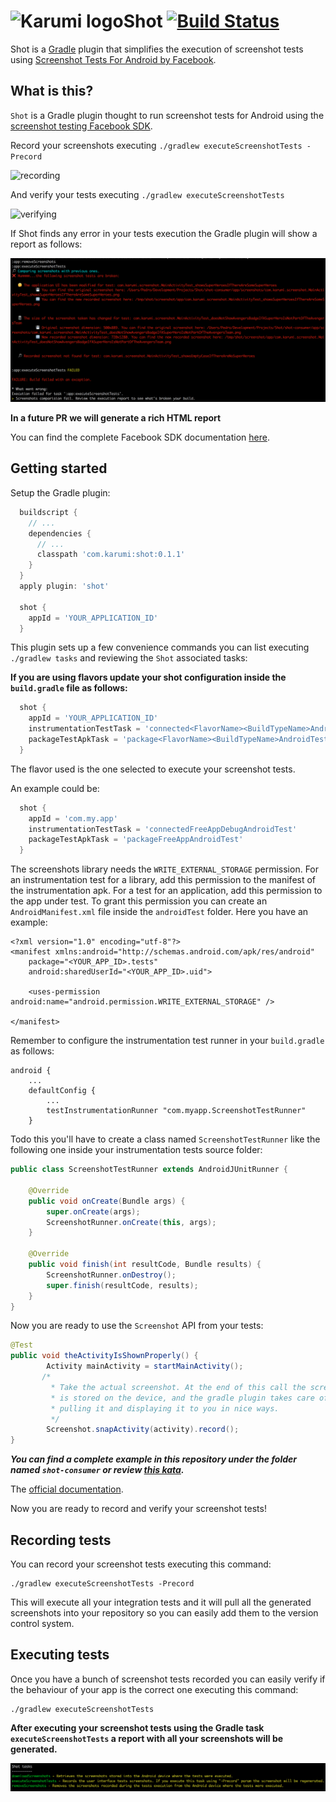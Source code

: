 # ![Karumi logo][karumilogo]Shot [![Build Status](https://travis-ci.org/Karumi/Shot.svg?branch=master)](https://travis-ci.org/Karumi/Shot)

Shot is a [Gradle](https://gradle.org/) plugin that simplifies the execution of screenshot tests using [Screenshot Tests For Android by Facebook](http://facebook.github.io/screenshot-tests-for-android/).

## What is this?

``Shot`` is a Gradle plugin thought to run screenshot tests for Android using the [screenshot testing Facebook SDK](http://facebook.github.io/screenshot-tests-for-android/).

Record your screenshots executing ``./gradlew executeScreenshotTests -Precord``

![recording](./art/recording.gif)

And verify your tests executing ``./gradlew executeScreenshotTests``

![verifying](./art/verifying.gif)

If Shot finds any error in your tests execution the Gradle plugin will show a report as follows:

![errorReport](./art/errorReport.png)

**In a future PR we will generate a rich HTML report** 

You can find the complete Facebook SDK documentation [here](https://facebook.github.io/screenshot-tests-for-android/).

## Getting started

Setup the Gradle plugin:

```groovy
  buildscript {
    // ...
    dependencies {
      // ...
      classpath 'com.karumi:shot:0.1.1'
    }
  }
  apply plugin: 'shot'
  
  shot {
    appId = 'YOUR_APPLICATION_ID'
  }
```

This plugin sets up a few convenience commands you can list executing ``./gradlew tasks`` and reviewing the ``Shot`` associated tasks:

**If you are using flavors update your shot configuration inside the ``build.gradle`` file as follows:**


```groovy
  shot {
    appId = 'YOUR_APPLICATION_ID'
    instrumentationTestTask = 'connected<FlavorName><BuildTypeName>AndroidTest'
    packageTestApkTask = 'package<FlavorName><BuildTypeName>AndroidTest'
  }
```

The flavor used is the one selected to execute your screenshot tests.

An example could be:

```groovy
  shot {
    appId = 'com.my.app'
    instrumentationTestTask = 'connectedFreeAppDebugAndroidTest'
    packageTestApkTask = 'packageFreeAppAndroidTest'
  }
```

The screenshots library needs the ``WRITE_EXTERNAL_STORAGE`` permission. For an instrumentation test for a library, add this permission to the manifest of the instrumentation apk. For a test for an application, add this permission to the app under test. To grant this permission you can create an ``AndroidManifest.xml`` file inside the ``androidTest`` folder. Here you have an example:

```
<?xml version="1.0" encoding="utf-8"?>
<manifest xmlns:android="http://schemas.android.com/apk/res/android"
    package="<YOUR_APP_ID>.tests"
    android:sharedUserId="<YOUR_APP_ID>.uid">

    <uses-permission android:name="android.permission.WRITE_EXTERNAL_STORAGE" />

</manifest>
```

Remember to configure the instrumentation test runner in your ``build.gradle`` as follows:

```
android {
    ...
    defaultConfig {
        ...
        testInstrumentationRunner "com.myapp.ScreenshotTestRunner"
    }

```

Todo this you'll have to create a class named ``ScreenshotTestRunner`` like the following one inside your instrumentation tests source folder:
 
```java
public class ScreenshotTestRunner extends AndroidJUnitRunner {

    @Override
    public void onCreate(Bundle args) {
        super.onCreate(args);
        ScreenshotRunner.onCreate(this, args);
    }

    @Override
    public void finish(int resultCode, Bundle results) {
        ScreenshotRunner.onDestroy();
        super.finish(resultCode, results);
    }
}
```
 
Now you are ready to use the ``Screenshot`` API from your tests:

```java
@Test
public void theActivityIsShownProperly() {
        Activity mainActivity = startMainActivity();
       /*
         * Take the actual screenshot. At the end of this call the screenshot
         * is stored on the device, and the gradle plugin takes care of
         * pulling it and displaying it to you in nice ways.
         */
        Screenshot.snapActivity(activity).record();
} 
```

***You can find a complete example in this repository under the folder named ``shot-consumer`` or review [this kata](https://github.com/Karumi/KataScreenshotAndroid/).***

The [official documentation](https://facebook.github.io/screenshot-tests-for-android).

Now you are ready to record and verify your screenshot tests! 

## Recording tests

You can record your screenshot tests executing this command:

```
./gradlew executeScreenshotTests -Precord
```

This will execute all your integration tests and it will pull all the generated screenshots into your repository so you can easily add them to the version control system.

## Executing tests

Once you have a bunch of screenshot tests recorded you can easily verify if the behaviour of your app is the correct one executing this command:

```
./gradlew executeScreenshotTests
```

**After executing your screenshot tests using the Gradle task ``executeScreenshotTests`` a report with all your screenshots will be generated.**

![shotTasksHelp](./art/tasksDescription.png)

[karumilogo]: https://cloud.githubusercontent.com/assets/858090/11626547/e5a1dc66-9ce3-11e5-908d-537e07e82090.png
